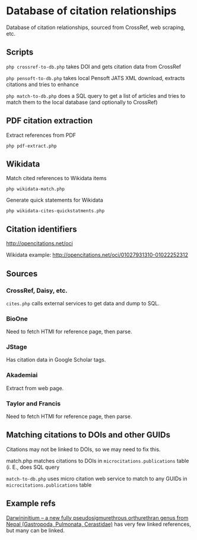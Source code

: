 # Database of citation relationships

Database of citation relationships, sourced from CrossRef, web scraping, etc.


## Scripts

```php crossref-to-db.php``` takes DOI and gets citation data from CrossRef

```php pensoft-to-db.php``` takes local Pensoft JATS XML download, extracts citations and tries to enhance

```php match-to-db.php``` does a SQL query to get a list of articles and tries to match them to the local database (and optionally to CrossRef)


## PDF citation extraction

Extract references from PDF

```
php pdf-extract.php
```

## Wikidata

Match cited references to Wikidata items

```
php wikidata-match.php 
```

Generate quick statements for Wikidata

```
php wikidata-cites-quickstatments.php
```

## Citation identifiers

http://opencitations.net/oci

Wikidata example: http://opencitations.net/oci/01027931310-01022252312

## Sources

### CrossRef, Daisy, etc.

```cites.php``` calls external services to get data and dump to SQL.

### BioOne

Need to fetch HTMl for reference page, then parse.

### JStage

Has citation data in Google Scholar tags.

### Akademiai

Extract from web page.

### Taylor and Francis

Need to fetch HTMl for reference page, then parse.




## Matching citations to DOIs and other GUIDs

Citations may not be linked to DOIs, so we may need to fix this.

match.php matches citations to DOIs in ```microcitations.publications``` table (i. E., does SQL query

```match-to-db.php``` uses micro citation web service to match to any GUIDs in ```microcitations.publications``` table


## Example refs

[Darwininitium – a new fully pseudosigmurethrous orthurethran genus from Nepal (Gastropoda, Pulmonata, Cerastidae)](https://doi.org/10.3897/zookeys.175.2755) has very few linked references, but many can be linked.


